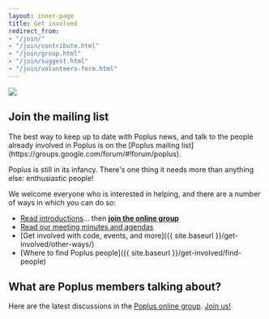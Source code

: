 ```yaml
---
layout: inner-page
title: Get involved
redirect_from:
- "/join/"
- "/join/contribute.html"
- "/join/group.html"
- "/join/suggest.html"
- "/join/volunteers-form.html"
---
```

<img src="{{ site.baseurl }}/assets/img/popluscon-celebrate.jpg" />
<div class="mailing-list-call-to-action">
    <h2>Join the mailing list</h2>
    <p>The best way to keep up to date with Poplus news, and talk to the people already involved in Poplus is on the [Poplus mailing list](https://groups.google.com/forum/#!forum/poplus).</p>
</div>
Poplus is still in its infancy. There's one thing it needs more than anything else: enthusiastic people!

We welcome everyone who is interested in helping, and there are a number of ways in which you can do so:

* [Read introductions](https://groups.google.com/forum/#!topic/poplus/FAAmhwOosns)...
  then **[join the online group](https://groups.google.com/forum/#!forum/poplus)**
* [Read our meeting minutes and agendas](http://poplus.org/get-involved/join-a-committee/)
* [Get involved with code, events, and more]({{ site.baseurl }}/get-involved/other-ways/)
* [Where to find Poplus people]({{ site.baseurl }}/get-involved/find-people)

## What are Poplus members talking about?

<p>Here are the latest discussions in the <a href="https://groups.google.com/forum/#!forum/poplus">Poplus online group</a>. <a href="https://groups.google.com/forum/#!forum/poplus/join">Join us!</a></p>

<div id="poplus-group-feed">
  <ul>
  </ul>
</div>
